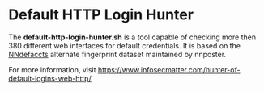 
# Default HTTP Login Hunter

The **default-http-login-hunter.sh** is a tool capable of checking more then 380 different web interfaces for default credentials. It is based on the [NNdefaccts](https://github.com/nnposter/nndefaccts) alternate fingerprint dataset maintained by nnposter.

For more information, visit https://www.infosecmatter.com/hunter-of-default-logins-web-http/

